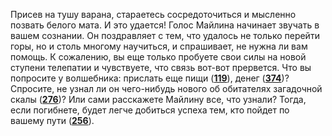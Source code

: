 Присев на тушу варана, стараетесь сосредоточиться и мысленно позвать белого мата. И это удается! Голос Майлина начинает звучать в вашем сознании. Он поздравляет с тем, что удалось не только перейти горы, но и столь многому научиться, и спрашивает, не нужна ли вам помощь. К сожалению, вы еще только пробуете свои силы на новой ступени телепатии и чувствуете, что связь вот-вот прервется. Что вы попросите у волшебника: прислать еще пищи ([**119**](#n_119)), денег ([**374**](#n_374))? Спросите, не узнал ли он чего-нибудь нового об обитателях загадочной скалы ([**276**](#n_276))? Или сами расскажете Майлину все, что узнали? Тогда, если погибнете, будет легче добиться успеха тем, кто пойдет по вашему пути ([**256**](#n_256)).

